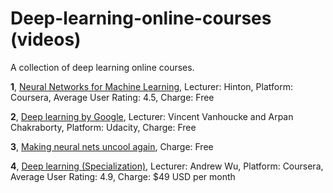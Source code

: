 # Deep-learning-online-courses (videos)
A collection of deep learning online courses.

**1**, [Neural Networks for Machine Learning](https://www.coursera.org/learn/neural-networks), Lecturer: Hinton, Platform: Coursera, Average User Rating: 4.5, Charge: Free

**2**, [Deep learning by Google](https://www.udacity.com/course/deep-learning--ud730), Lecturer: Vincent Vanhoucke and Arpan Chakraborty, Platform: Udacity, Charge: Free

**3**, [Making neural nets uncool again](fast.ai), Charge: Free

**4**, [Deep learning (Specialization)](https://www.coursera.org/learn/neural-networks-deep-learning), Lecturer: Andrew Wu, Platform: Coursera, Average User Rating: 4.9, Charge: $49 USD per month

